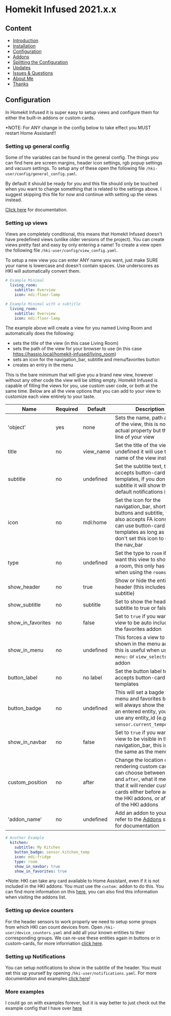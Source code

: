 # Homekit Infused 2021.x.x

## Content
- [Introduction](index.md)
- [Installation](installation.md)
- [Configuration](configuration.md)
- [Addons](addons.md)
- [Splitting the Configuration](splitting-the-config.md)
- [Updates](updates.md)
- [Issues & Questions](issues.md)
- [About Me](about.md)
- [Thanks](thanks.md)

## Configuration
In Homekit Infused it is super easy to setup views and configure them for either the built-in addons or custom cards.

*NOTE: For ANY change in the config below to take effect you MUST restart Home Assistant!!

### Setting up general config
Some of the variables can be found in the general config. The things you can find here are screen margins, header icon settings, rgb popup settings and vacuum settings.
To setup any of these open the following file `/hki-user/config/general_config.yaml`. 

By default it should be ready for you and this file should only be touched when you want to change something that is related to the settings above. I suggest skipping this file for now and continue with setting up the views instead. 

[Click here](addons-v4/general-config.md) for documentation.

### Setting up views
Views are completely conditional, this means that Homekit Infused doesn't have predefined views (unlike older versions of the project). You can create views pretty fast and easy by only entering a name!
To create a view open the following file `/hki-user/config/view_config.yaml`. 

To setup a new view you can enter ANY name you want, just make SURE your name is lowercase and doesn't contain spaces. Use underscores as HKI will automatically convert them.

```yaml
# Example Minimal
  living_room:
    subtitle: Overview
    icon: mdi:floor-lamp
```
```yaml
# Example Minimal with a subtitle
  living_room:
    subtitle: Overview
    icon: mdi:floor-lamp
```

The example above will create a view for you named Living Room and automatically does the following:
- sets the title of the view (in this case Living Room)
- sets the path of the view for your browser to use (in this case https://hassio.local/homekit-infused/living_room)
- sets an icon for the navigation_bar, subtitle and menu/favorites button
- creates an entry in the menu

This is the bare minimum that will give you a brand new view, however without any other code the view will be sitting empty. Homekit Infused is capable of filling the views for you, use custom user code, or both at the same time. Below are all the view options that you can add to your view to customize each view entirely to your taste.

| Name | Required | Default | Description |
|----------------------------------|-------------|----------------------|-----------------------------------------------------------------------------------------------------------------------------------------------------------------------------------|
| 'object' | yes | none | Sets the name, path and title of the view, this is not an actual property but the first line of your view |
| title | no | view_name | Set the title of the view, if undefined it will use the name of the view instead |
| subtitle | no | undefined | Set the subtitle text, this accepts button-card JS templates, if you don't set a subtitle it will show the default notifications instead |
| icon | no | mdi:home | Set the icon for the navigation_bar, shortcut buttons and subtitle, this also accepts FA icons, you can use button-card JS templates as long as you don't set this icon to show in the nav_bar |
| type | no | undefined | Set the type to `room` if you want this view to show up as a room, this only has effect when using the `rooms` addon |
| show_header | no | true | Show or hide the entire HKI header (this includes the subtitle) |
| show_subtitle | no | subtitle | Set to show the header subtitle to true or false |
| show_in_favorites | no | false | Set to `true` if you want this view to be auto included in the favorites addon |
| show_in_menu | no | undefined | This forces a view to be shown in the menu addon, this is useful when using the `menu:` or `view_selector:` addon |
| button_label | no | no label | Set the button label text, this accepts button-card JS templates |
| button_badge | no | undefined | This will set a bagde for the menu and favorites button, it will always show the state of an entered entity, you can use any entity_id (e.g. `sensor.current_temperature`) |
| show_in_navbar | no | false | Set to `true` if you want this view to be visible in the navigation_bar, this is not the same as the menu! |
| custom_position | no | after | Change the location of rendering custom cards, you can choose between `before` and `after`, what it means is that it will render custom cards either before any of the HKI addons, or after any of the HKI addons |
| 'addon_name' | no | undefined | Add an addon to your view, refer to the [Addons](addons.md) section for documentation |

```yaml
# Another Example 
  kitchen:
    subtitle: My Kitchen
    button_badge: sensor.kitchen_temp
    icon: mdi:fridge
    type: room
    show_in_navbar: true
    show_in_favorites: true
```

*Note: HKI can take any card available to Home Assistant, even if it is not included in the HKI addons. You must use the `custom:` addon to do this. You can find more information on this [here](addons-v4/custom.md), you can also find this information when visiting the addons list.

### Setting up device counters
For the header sensors to work properly we need to setup some groups from which HKI can count devices from. Open `/hki-user/device_counters.yaml` and add all your known entities to their corresponding groups. We can re-use these entities again in buttons or in custom-cards, for more information [click here](addons-v4/device-counters.md).

### Setting up Notifications
You can setup notifications to show in the subtitle of the header. You must set this up yourself by opening `/hki-user/notifications.yaml`. For more documentation and examples [click here](addons-v4/notifications.md)!

### More examples
I could go on with examples forever, but it is way better to just check out the example config that I have over [here](https://github.com/jimz011/homekit-infused/tree/4.x.x-personal)
